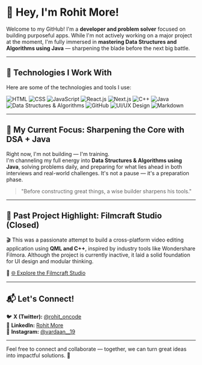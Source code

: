 # 👋 Hey, I'm Rohit More!

Welcome to my GitHub! I'm a **developer and problem solver** focused on building purposeful apps. While I'm not actively working on a major project at the moment, I'm fully immersed in **mastering Data Structures and Algorithms using Java** — sharpening the blade before the next big battle.

---

## 🚀 Technologies I Work With

Here are some of the technologies and tools I use:

<p align="left">
  <img src="https://img.shields.io/badge/HTML-E34F26?style=for-the-badge&logo=html5&logoColor=white" alt="HTML" />
  <img src="https://img.shields.io/badge/CSS-1572B6?style=for-the-badge&logo=css3&logoColor=white" alt="CSS" />
  <img src="https://img.shields.io/badge/JavaScript-F7DF1E?style=for-the-badge&logo=javascript&logoColor=black" alt="JavaScript" />
  <img src="https://img.shields.io/badge/React-20232A?style=for-the-badge&logo=react&logoColor=61DAFB" alt="React.js" />
  <img src="https://img.shields.io/badge/Next.js-000000?style=for-the-badge&logo=nextdotjs&logoColor=white" alt="Next.js" />
  <img src="https://img.shields.io/badge/C++-00599C?style=for-the-badge&logo=cplusplus&logoColor=white" alt="C++" />
  <img src="https://img.shields.io/badge/Java-007396?style=for-the-badge&logo=java&logoColor=white" alt="Java" />
  <img src="https://img.shields.io/badge/DSA-264653?style=for-the-badge&logo=code&logoColor=white" alt="Data Structures & Algorithms" />
  <img src="https://img.shields.io/badge/GitHub-181717?style=for-the-badge&logo=github&logoColor=white" alt="GitHub" />
  <img src="https://img.shields.io/badge/UI/UX Design-000000?style=for-the-badge&logo=figma&logoColor=white" alt="UI/UX Design" />
  <img src="https://img.shields.io/badge/Markdown-000000?style=for-the-badge&logo=markdown&logoColor=white" alt="Markdown" />
</p>

---

## 🧠 My Current Focus: **Sharpening the Core with DSA + Java**

Right now, I'm not building — I'm training.  
I'm channeling my full energy into **Data Structures & Algorithms using Java**, solving problems daily, and preparing for what lies ahead in both interviews and real-world challenges. It's not a pause — it's a preparation phase.

> "Before constructing great things, a wise builder sharpens his tools."

---

## 📂 Past Project Highlight: **Filmcraft Studio** (Closed)

🎬 This was a passionate attempt to build a cross-platform video editing application using **QML and C++**, inspired by industry tools like Wondershare Filmora. Although the project is currently inactive, it laid a solid foundation for UI design and modular thinking.

🔗 [🌐 Explore the Filmcraft Studio](https://github.com/Vardaan-Studio/Filmcraft)

---

## 📬 Let's Connect!

🐦 **X (Twitter):** [@rohit_oncode](https://x.com/rohit_oncode)   
🔗 **LinkedIn:** [Rohit More](https://www.linkedin.com/in/rohit--more/)  
📸 **Instagram:** [@vardaan__19](https://www.instagram.com/vardaan__19)

---

Feel free to connect and collaborate — together, we can turn great ideas into impactful solutions. 🚀

